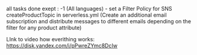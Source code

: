
all tasks done exept :
-1 (All languages) - set a Filter Policy for SNS createProductTopic in serverless.yml (Create an additional email subscription and distribute messages to different emails depending on the filter for any product attribute)


LInk to video how everithing works:
https://disk.yandex.com/i/pPwreZYmc8DcIw

